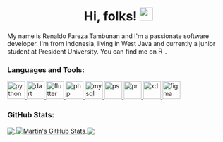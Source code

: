 <h1 align="center">Hi, folks! <img src="https://raw.githubusercontent.com/MartinHeinz/MartinHeinz/master/wave.gif" width="30px"></h1> 

<p align="left">My name is Renaldo Fareza Tambunan and I'm a passionate software developer. I'm from Indonesia, living in West Java and currently a junior student at President University. You can find me on <a href="linkedin.com/in/renaldo-fareza-tambunan" target="_blank"><img src="https://upload.wikimedia.org/wikipedia/commons/thumb/c/ca/LinkedIn_logo_initials.png/768px-LinkedIn_logo_initials.png" alt="Renaldo Fareza Tambunan" width="15" heigth="15"/></a>.</p>

<h3 align="left">Languages and Tools:</h3>
<p align="left">
<a href="https://www.python.org/" target="_blank"> 
<img src="https://upload.wikimedia.org/wikipedia/commons/thumb/c/c3/Python-logo-notext.svg/1200px-Python-logo-notext.svg.png" alt="python" width="40" height="40"/> 
</a> 
<a href="https://dart.dev" target="_blank"> 
<img src="https://www.vectorlogo.zone/logos/dartlang/dartlang-icon.svg" alt="dart" width="40" height="40"/> 
</a> 
<a href="https://flutter.dev" target="_blank"> 
<img src="https://www.vectorlogo.zone/logos/flutterio/flutterio-icon.svg" alt="flutter" width="40" height="40"/> 
</a>
<a href="https://www.php.net/" target="_blank"> 
<img src="https://upload.wikimedia.org/wikipedia/commons/thumb/2/27/PHP-logo.svg/1067px-PHP-logo.svg.png" alt="php"  height="40"/> 
</a>
<a href="https://www.mysql.com/" target="_blank"> 
<img src="https://www.logo.wine/a/logo/MySQL/MySQL-Logo.wine.svg" alt="mysql" height="40"/> 
</a> 
<a href="https://www.adobe.com/products/photoshop.html" target="_blank"> 
<img src="https://www.adobe.com/content/dam/acom/one-console/icons_rebrand/ps_appicon.svg" alt="ps" width="40" height="40"/> 
</a>
<a href="https://www.adobe.com/products/premiere.html" target="_blank"> 
<img src="https://www.adobe.com/content/dam/cct/creativecloud/business/teams/free-trial-new/desktop_premiere.svg" alt="pr" width="40" height="40"/> 
</a>
<a href="https://www.adobe.com/products/xd.html" target="_blank"> 
<img src="https://www.adobe.com/content/dam/shared/images/product-icons/svg/xd.svg" alt="xd" width="40" height="40"/> 
</a>
<a href="https://www.figma.com/community/explore" target="_blank"> 
<img src="https://i.pinimg.com/originals/17/06/c9/1706c9f16bd08eb5e03f1df3e0a94a1c.png" alt="figma" width="40" height="40"/> 
</a>
</p>

<h3 align="left">GitHub Stats:</h3>
<a href="https://github.com/RenaldoFrz/RenaldoFrz">
  <img align="center" src="https://github-readme-stats.vercel.app/api/top-langs/?username=Renaldofrz&hide=html,tex&title_color=ffffff&text_color=c9cacc&icon_color=2bbc8a&bg_color=1d1f21&langs_count=3" />
</a>
<a href="https://github.com/RenaldoFrz/RenaldoFrz">
  <img align="center" src="https://github-readme-stats.vercel.app/api?username=Renaldofrz&show_icons=true&line_height=27&count_private=true&title_color=ffffff&text_color=c9cacc&icon_color=2bbc8a&bg_color=1d1f21" alt="Martin's GitHub Stats" />
</a>
<a href="https://github.com/RenaldoFrz/flutter_iTalase">
  <img align="center" src="https://github-readme-stats.vercel.app/api/pin/?username=Renaldofrz&repo=flutter_iTalase&title_color=ffffff&text_color=c9cacc&icon_color=2bbc8a&bg_color=1d1f21" />
</a>
<!--
**RenaldoFrz/RenaldoFrz** is a ✨ _special_ ✨ repository because its `README.md` (this file) appears on your GitHub profile.

Here are some ideas to get you started:

- 🔭 I’m currently working on ...
- 🌱 I’m currently learning ...
- 👯 I’m looking to collaborate on ...
- 🤔 I’m looking for help with ...
- 💬 Ask me about ...
- 📫 How to reach me: ...
- 😄 Pronouns: ...
- ⚡ Fun fact: ...
-->
